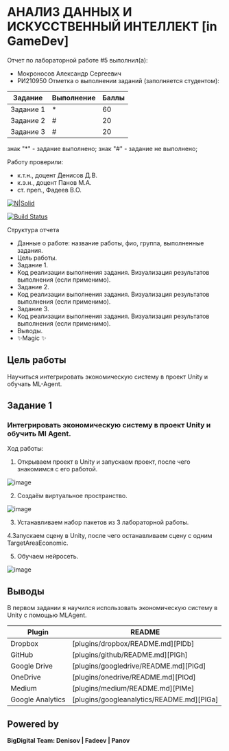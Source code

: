 # АНАЛИЗ ДАННЫХ И ИСКУССТВЕННЫЙ ИНТЕЛЛЕКТ [in GameDev]
Отчет по лабораторной работе #5 выполнил(а):
- Мокроносов Александр Сергеевич
- РИ210950
Отметка о выполнении заданий (заполняется студентом):

| Задание | Выполнение | Баллы |
| ------ | ------ | ------ |
| Задание 1 | * | 60 |
| Задание 2 | # | 20 |
| Задание 3 | # | 20 |

знак "*" - задание выполнено; знак "#" - задание не выполнено;

Работу проверили:
- к.т.н., доцент Денисов Д.В.
- к.э.н., доцент Панов М.А.
- ст. преп., Фадеев В.О.

[![N|Solid](https://cldup.com/dTxpPi9lDf.thumb.png)](https://nodesource.com/products/nsolid)

[![Build Status](https://travis-ci.org/joemccann/dillinger.svg?branch=master)](https://travis-ci.org/joemccann/dillinger)

Структура отчета

- Данные о работе: название работы, фио, группа, выполненные задания.
- Цель работы.
- Задание 1.
- Код реализации выполнения задания. Визуализация результатов выполнения (если применимо).
- Задание 2.
- Код реализации выполнения задания. Визуализация результатов выполнения (если применимо).
- Задание 3.
- Код реализации выполнения задания. Визуализация результатов выполнения (если применимо).
- Выводы.
- ✨Magic ✨

## Цель работы
Научиться интегрировать экономическую систему в проект Unity и обучать ML-Agent.

## Задание 1
### Интегрировать экономическую систему в проект Unity и обучить Ml Agent.

Ход работы:

1. Открываем проект в Unity и запускаем проект, после чего знакомимся с его работой.

![image](https://user-images.githubusercontent.com/113508468/205332444-8637cc47-d06a-4109-a08b-2097f4b0c467.png)

2. Создаём виртуальное пространство.

![image](https://user-images.githubusercontent.com/113508468/205332593-61df76a9-e3bf-4aea-a809-b815e863dfc9.png)

3. Устанавливаем набор пакетов из 3 лабораторной работы.

4.Запускаем сцену в Unity, после чего останавливаем сцену с одним TargetAreaEconomic.

5. Обучаем нейросеть.

![image](https://user-images.githubusercontent.com/113508468/205337181-db044adb-e09b-45d9-9fc0-444f7d9111af.png)

## Выводы

В первом задании я научился использовать экономическую систему в Unity с помощью MLAgent.

| Plugin | README |
| ------ | ------ |
| Dropbox | [plugins/dropbox/README.md][PlDb] |
| GitHub | [plugins/github/README.md][PlGh] |
| Google Drive | [plugins/googledrive/README.md][PlGd] |
| OneDrive | [plugins/onedrive/README.md][PlOd] |
| Medium | [plugins/medium/README.md][PlMe] |
| Google Analytics | [plugins/googleanalytics/README.md][PlGa] |

## Powered by

**BigDigital Team: Denisov | Fadeev | Panov**
